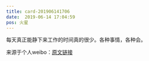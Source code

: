 ```yaml
---
title: card-201906141706
date:  2019-06-14 17:04:59
pos: 火星
---
```

每天真正能静下来工作的时间真的很少。各种事情，各种会。 

来源于个人weibo：[原文链接](https://m.weibo.cn/status/HySAInvJH?mblogid=HySAInvJH)